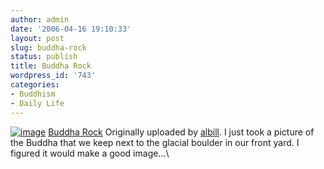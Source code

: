```yaml
---
author: admin
date: '2006-04-16 19:10:33'
layout: post
slug: buddha-rock
status: publish
title: Buddha Rock
wordpress_id: '743'
categories:
- Buddhism
- Daily Life
---
```


[![image](http://static.flickr.com/44/129732688_a48d6d0c34_m.jpg)](http://www.flickr.com/photos/albill/129732688/ "Buddha Rock")
[Buddha Rock](http://www.flickr.com/photos/albill/129732688/) Originally
uploaded by [albill](http://www.flickr.com/people/albill/). I just took
a picture of the Buddha that we keep next to the glacial boulder in our
front yard. I figured it would make a good image...\

